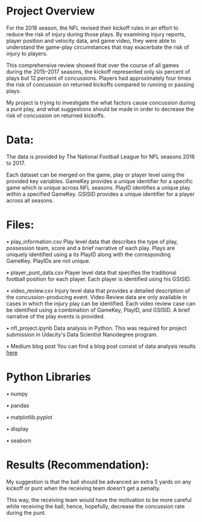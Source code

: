 # Project Overview

For the 2018 season, the NFL revised their kickoff rules in an effort to reduce the risk of injury during those plays. By examining injury reports, player position and velocity data, and game video, they were able to understand the game-play circumstances that may exacerbate the risk of injury to players.

This comprehensive review showed that over the course of all games during the 2015–2017 seasons, the kickoff represented only six percent of plays but 12 percent of concussions. Players had approximately four times the risk of concussion on returned kickoffs compared to running or passing plays.

My project is trying to investigate the what factors cause concussion during a punt play, and what suggestions should be made in order to decrease the risk of concussion on returned kickoffs.

# Data:

The data is provided by The National Football League for NFL seasons 2016 to 2017.

Each dataset can be merged on the game, play or player level using the provided key variables. GameKey provides a unique identifier for a specific game which is unique across NFL seasons. PlayID identifies a unique play within a specified GameKey. GSISID provides a unique identifier for a player across all seasons.

# Files:

• play_information.csv
Play level data that describes the type of play, possession team, score and a brief narrative of each play. Plays are uniquely identified using a its PlayID along with the corresponding GameKey. PlayIDs are not unique.

• player_punt_data.csv
Player level data that specifies the traditional football position for each player. Each player is identified using his GSISID.

• video_review.csv
Injury level data that provides a detailed description of the concussion-producing event. Video Review data are only available in cases in which the injury play can be identified. Each video review case can be identified using a combination of GameKey, PlayID, and GSISID. A brief narrative of the play events is provided.

• nfl_project.ipynb
Data analysis in Python. This was required for project submission in Udacity's Data Scientist Nanodegree program. 

• Medium blog post
You can find a blog post consist of data analysis results [here](https://medium.com/@luoyexinshi/how-to-protect-nfl-players-from-concussion-during-punt-plays-c38945608cb)

# Python Libraries
• numpy 

• pandas 

• matplotlib.pyplot

• display

• seaborn

# Results (Recommendation):

My suggestion is that the ball should be advanced an extra 5 yards on any kickoff or punt when the receiving team doesn’t get a penalty.

This way, the receiving team would have the motivation to be more careful while receiving the ball, hence, hopefully, decrease the concussion rate during the punt.

